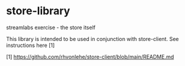 # store-library
streamlabs exercise - the store itself

This library is intended to be used in conjunction with store-client.  See instructions here [1]


[1] https://github.com/rhvonlehe/store-client/blob/main/README.md
